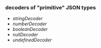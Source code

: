 ### decoders of "primitive" JSON types

<ul>
  <li class="fragment fade-up">
    <em>stringDecoder</em>
  </li>
  <li class="fragment fade-up">
    <em>numberDecoder</em>
  </li>
  <li class="fragment fade-up">
    <em>booleanDecoder</em>
  </li>
  <li class="fragment fade-up">
    <em>nullDecoder</em>
  </li>
  <li class="fragment fade-up">
    <em>undefinedDecoder</em>
  </li>
</ul>
